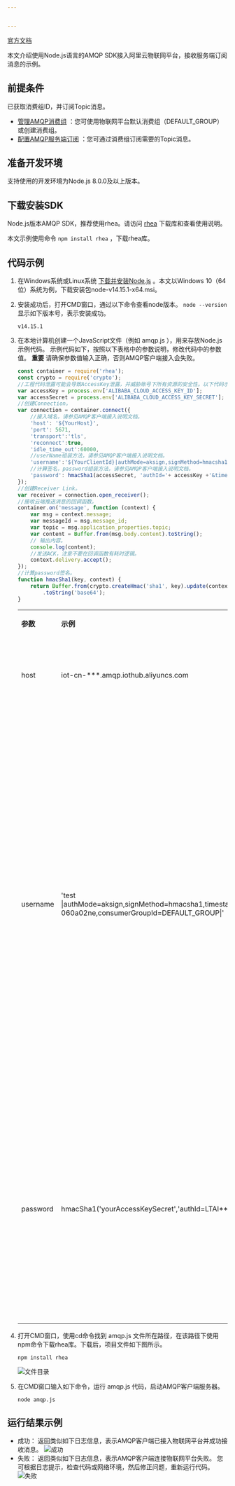```yaml
---


---
```

[官方文档](https://help.aliyun.com/)

本文介绍使用Node.js语言的AMQP SDK接入阿里云物联网平台，接收服务端订阅消息的示例。

## 前提条件

已获取消费组ID，并订阅Topic消息。

- [管理AMQP消费组](https://help.aliyun.com/zh/iot/user-guide/manage-consumer-groups#task-2384141) ：您可使用物联网平台默认消费组（DEFAULT\_GROUP）或创建消费组。
- [配置AMQP服务端订阅](https://help.aliyun.com/zh/iot/user-guide/configure-an-amqp-server-side-subscription#task-2331705) ：您可通过消费组订阅需要的Topic消息。

## 准备开发环境

支持使用的开发环境为Node.js 8.0.0及以上版本。

## 下载安装SDK

Node.js版本AMQP SDK，推荐使用rhea。请访问 [rhea](https://github.com/amqp/rhea) 下载库和查看使用说明。

本文示例使用命令 `npm install rhea` ，下载rhea库。

## 代码示例

1. 在Windows系统或Linux系统 [下载并安装Node.js](https://nodejs.org/en/download/) 。本文以Windows 10（64位）系统为例，下载安装包node-v14.15.1-x64.msi。
2. 安装成功后，打开CMD窗口，通过以下命令查看node版本。
   `node --version`
   显示如下版本号，表示安装成功。

   ```shell
   v14.15.1
   ```
3. 在本地计算机创建一个JavaScript文件（例如 amqp.js ），用来存放Node.js示例代码。
   示例代码如下，按照以下表格中的参数说明，修改代码中的参数值。
   **重要**
   请确保参数值输入正确，否则AMQP客户端接入会失败。

   ```javascript
   const container = require('rhea');
   const crypto = require('crypto');
   //工程代码泄露可能会导致AccessKey泄露，并威胁账号下所有资源的安全性。以下代码示例使用环境变量获取 AccessKey 的方式进行调用，仅供参考
   var accessKey = process.env['ALIBABA_CLOUD_ACCESS_KEY_ID'];
   var accessSecret = process.env['ALIBABA_CLOUD_ACCESS_KEY_SECRET'];
   //创建Connection。
   var connection = container.connect({
       //接入域名，请参见AMQP客户端接入说明文档。
       'host': '${YourHost}',
       'port': 5671,
       'transport':'tls',
       'reconnect':true,
       'idle_time_out':60000,
       //userName组装方法，请参见AMQP客户端接入说明文档。
       'username':'${YourClientId}|authMode=aksign,signMethod=hmacsha1,timestamp=1573489088171,authId=' + accessKey + ',iotInstanceId=${YourIotInstanceId},consumerGroupId=${YourConsumerGroupId}|', 
       //计算签名，password组装方法，请参见AMQP客户端接入说明文档。
       'password': hmacSha1(accessSecret, 'authId='+ accessKey +'&timestamp=1573489088171'),
   });
   //创建Receiver Link。
   var receiver = connection.open_receiver();
   //接收云端推送消息的回调函数。
   container.on('message', function (context) {
       var msg = context.message;
       var messageId = msg.message_id;
       var topic = msg.application_properties.topic;
       var content = Buffer.from(msg.body.content).toString();
       // 输出内容。
       console.log(content);
       //发送ACK，注意不要在回调函数有耗时逻辑。
       context.delivery.accept();
   });
   //计算password签名。
   function hmacSha1(key, context) {
       return Buffer.from(crypto.createHmac('sha1', key).update(context).digest())
           .toString('base64');
   }
   ```

   <table><tbody><tr><td rowspan="1" colspan="1"><p><b>参数</b></p></td><td rowspan="1" colspan="1"><p><b>示例</b></p></td><td rowspan="1" colspan="1"><p><b>说明</b></p></td></tr><tr><td rowspan="1" colspan="1"><p>host</p></td><td rowspan="1" colspan="1"><p>iot-cn-***.amqp.iothub.aliyuncs.com</p></td><td rowspan="1" colspan="1"><p>AMQP接入域名。</p><p><code>${YourHost}</code> 对应的AMQP接入域名信息，请参见 <a href="https://help.aliyun.com/zh/iot/user-guide/manage-the-endpoint-of-an-instance#task-1545804">查看和配置实例终端节点信息（Endpoint）</a> 。</p></td></tr><tr><td rowspan="1" colspan="1"><p>username</p></td><td rowspan="1" colspan="1"><p><span>'test |authMode=aksign,signMethod=hmacsha1,timestamp=1573489088171,authId=LTAI****************,iotInstanceId=iot-060a02ne,consumerGroupId=DEFAULT_GROUP|'</span></p></td><td rowspan="2" colspan="1"><p>接入物联网平台的身份认证信息。其中：</p><ul><li><p><span><code>${YourClientId}</code></span> ：替换为客户端ID，可自定义，长度不可超过64个字符。建议使用您的AMQP客户端所在服务器UUID、MAC地址、IP等唯一标识。</p><p>AMQP客户端接入并启动成功后，登录物联网平台控制台，在 <span>对应实例的</span> <span><b>消息转发</b> > <b>服务端订阅</b> > <b>消费组列表</b></span> 页签，单击消费组对应的 <b>查看</b> ， <span><b>消费组详情</b></span> 页面将显示该参数，方便您识别区分不同的客户端。</p></li><li><p><span><code>${YourAccessKeyId}</code></span> 、 <span><code>${YourAccessKeySecret}</code></span> ：替换为您物联网平台的AccessKey ID和AccessKey Secret。</p><p>登录物联网平台控制台，将鼠标移至账号头像上，然后单击 <b>AccessKey管理</b> ，获取AccessKey ID和AccessKey Secret。</p><p><strong>说明</strong></p><p>如果使用RAM用户，您需授予该RAM用户管理物联网平台的权限（AliyunIOTFullAccess），否则将连接失败。授权方法请参见 <a href="https://help.aliyun.com/zh/iot/user-guide/access-iot-platform-as-a-ram-user#section-vb3-y4m-51r">RAM用户访问</a> 。</p></li><li><p><span><code>${YourIotInstanceId}</code></span> ：替换为实例ID。</p><p>您可登录 <span><a href="https://iot.console.aliyun.com/">物联网平台控制台</a></span> ，在 <b>实例概览</b> 找到对应的实例，查看实例ID。</p><p><strong>重要</strong></p><p>若没有 <span><b>实例概览</b> 或</span> ID，直接删除${YourIotInstanceId}即可。</p></li><li><p><span><code>${YourConsumerGroupId}</code></span> ：替换为消费组ID。</p><p>登录物联网平台控制台，在 <span>对应实例的</span> <span><b>消息转发</b> > <b>服务端订阅</b> > <b>消费组列表</b></span> 查看您的消费组ID。</p></li></ul></td></tr><tr><td rowspan="1" colspan="1"><p>password</p></td><td rowspan="1" colspan="1"><p>hmacSha1('yourAccessKeySecret','authId=LTAI****************&timestamp=1573489088171')</p></td></tr></tbody></table>
4. 打开CMD窗口，使用cd命令找到 amqp.js 文件所在路径，在该路径下使用npm命令下载rhea库。下载后，项目文件如下图所示。

   ```
   npm install rhea
   ```

   ![文件目录](https://help-static-aliyun-doc.aliyuncs.com/assets/img/zh-CN/9171706261/p293340.png)
5. 在CMD窗口输入如下命令，运行 amqp.js 代码，启动AMQP客户端服务器。

   ```
   node amqp.js
   ```

## 运行结果示例

- 成功： 返回类似如下日志信息，表示AMQP客户端已接入物联网平台并成功接收消息。 ![成功](https://help-static-aliyun-doc.aliyuncs.com/assets/img/zh-CN/0180547261/p241998.png)
- 失败： 返回类似如下日志信息，表示AMQP客户端连接物联网平台失败。
  您可根据日志提示，检查代码或网络环境，然后修正问题，重新运行代码。
  ![失败](https://help-static-aliyun-doc.aliyuncs.com/assets/img/zh-CN/1725793161/p241999.png)
